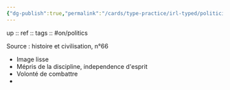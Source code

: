 ```yaml
---
{"dg-publish":true,"permalink":"/cards/type-practice/irl-typed/politiciens/presidents-us/eisenhower/","created":"2022-12-22T17:17:18.482+01:00","updated":"2023-02-19T16:10:57.639+01:00"}
---
```


up :: 
ref :: 
tags :: #on/politics 

Source : histoire et civilisation, n°66

- Image lisse 
- Mépris de la discipline, independence d'esprit 
- Volonté de combattre 
- 